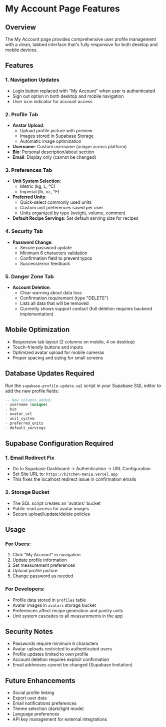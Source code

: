 # My Account Page Features

## Overview

The My Account page provides comprehensive user profile management with a clean, tabbed interface that's fully responsive for both desktop and mobile devices.

## Features

### 1. **Navigation Updates**
- Login button replaced with "My Account" when user is authenticated
- Sign out option in both desktop and mobile navigation
- User icon indicator for account access

### 2. **Profile Tab**
- **Avatar Upload**: 
  - Upload profile picture with preview
  - Images stored in Supabase Storage
  - Automatic image optimization
- **Username**: Custom username (unique across platform)
- **Bio**: Personal description/about section
- **Email**: Display only (cannot be changed)

### 3. **Preferences Tab**
- **Unit System Selection**:
  - Metric (kg, L, °C)
  - Imperial (lb, oz, °F)
- **Preferred Units**:
  - Quick-select commonly used units
  - Custom unit preferences saved per user
  - Units organized by type (weight, volume, common)
- **Default Recipe Servings**: Set default serving size for recipes

### 4. **Security Tab**
- **Password Change**:
  - Secure password update
  - Minimum 6 characters validation
  - Confirmation field to prevent typos
  - Success/error feedback

### 5. **Danger Zone Tab**
- **Account Deletion**:
  - Clear warning about data loss
  - Confirmation requirement (type "DELETE")
  - Lists all data that will be removed
  - Currently shows support contact (full deletion requires backend implementation)

## Mobile Optimization

- Responsive tab layout (2 columns on mobile, 4 on desktop)
- Touch-friendly buttons and inputs
- Optimized avatar upload for mobile cameras
- Proper spacing and sizing for small screens

## Database Updates Required

Run the `supabase-profile-update.sql` script in your Supabase SQL editor to add the new profile fields:

```sql
-- New columns added:
- username (unique)
- bio
- avatar_url
- unit_system
- preferred_units
- default_servings
```

## Supabase Configuration Required

### 1. **Email Redirect Fix**
- Go to Supabase Dashboard → Authentication → URL Configuration
- Set Site URL to: `https://kitchen-mania.vercel.app`
- This fixes the localhost redirect issue in confirmation emails

### 2. **Storage Bucket**
- The SQL script creates an 'avatars' bucket
- Public read access for avatar images
- Secure upload/update/delete policies

## Usage

### For Users:
1. Click "My Account" in navigation
2. Update profile information
3. Set measurement preferences
4. Upload profile picture
5. Change password as needed

### For Developers:
- Profile data stored in `profiles` table
- Avatar images in `avatars` storage bucket
- Preferences affect recipe generation and pantry units
- Unit system cascades to all measurements in the app

## Security Notes

- Passwords require minimum 6 characters
- Avatar uploads restricted to authenticated users
- Profile updates limited to own profile
- Account deletion requires explicit confirmation
- Email addresses cannot be changed (Supabase limitation)

## Future Enhancements

- Social profile linking
- Export user data
- Email notifications preferences
- Theme selection (dark/light mode)
- Language preferences
- API key management for external integrations 